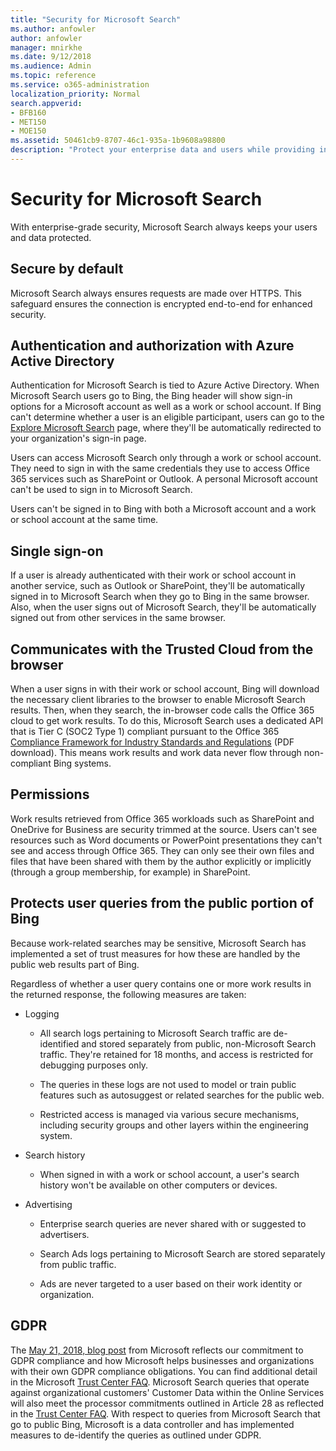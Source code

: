 ```yaml
---
title: "Security for Microsoft Search"
ms.author: anfowler
author: anfowler
manager: mnirkhe
ms.date: 9/12/2018
ms.audience: Admin
ms.topic: reference
ms.service: o365-administration
localization_priority: Normal
search.appverid:
- BFB160
- MET150
- MOE150
ms.assetid: 50461cb9-8707-46c1-935a-1b9608a98800
description: "Protect your enterprise data and users while providing information to authorized users with Microsoft Search"
---
```


# Security for Microsoft Search

With enterprise-grade security, Microsoft Search always keeps your users and data protected.
  
## Secure by default

Microsoft Search always ensures requests are made over HTTPS. This safeguard ensures the connection is encrypted end-to-end for enhanced security.
  
## Authentication and authorization with Azure Active Directory

Authentication for Microsoft Search is tied to Azure Active Directory. When Microsoft Search users go to Bing, the Bing header will show sign-in options for a Microsoft account as well as a work or school account. If Bing can't determine whether a user is an eligible participant, users can go to the [Explore Microsoft Search](https://go.microsoft.com/fwlink/?linkid=2017806) page, where they'll be automatically redirected to your organization's sign-in page. 
  
Users can access Microsoft Search only through a work or school account. They need to sign in with the same credentials they use to access Office 365 services such as SharePoint or Outlook. A personal Microsoft account can't be used to sign in to Microsoft Search.
  
Users can't be signed in to Bing with both a Microsoft account and a work or school account at the same time.
  
## Single sign-on

If a user is already authenticated with their work or school account in another service, such as Outlook or SharePoint, they'll be automatically signed in to Microsoft Search when they go to Bing in the same browser. Also, when the user signs out of Microsoft Search, they'll be automatically signed out from other services in the same browser.
  
## Communicates with the Trusted Cloud from the browser

When a user signs in with their work or school account, Bing will download the necessary client libraries to the browser to enable Microsoft Search results. Then, when they search, the in-browser code calls the Office 365 cloud to get work results. To do this, Microsoft Search uses a dedicated API that is Tier C (SOC2 Type 1) compliant pursuant to the Office 365 [Compliance Framework for Industry Standards and Regulations](https://go.microsoft.com/fwlink/?linkid=2019579) (PDF download). This means work results and work data never flow through non-compliant Bing systems. 
  
## Permissions

Work results retrieved from Office 365 workloads such as SharePoint and OneDrive for Business are security trimmed at the source. Users can't see resources such as Word documents or PowerPoint presentations they can't see and access through Office 365. They can only see their own files and files that have been shared with them by the author explicitly or implicitly (through a group membership, for example) in SharePoint.
  
## Protects user queries from the public portion of Bing

Because work-related searches may be sensitive, Microsoft Search has implemented a set of trust measures for how these are handled by the public web results part of Bing.
  
Regardless of whether a user query contains one or more work results in the returned response, the following measures are taken:
  
- Logging
    
  - All search logs pertaining to Microsoft Search traffic are de-identified and stored separately from public, non-Microsoft Search traffic. They're retained for 18 months, and access is restricted for debugging purposes only.
    
  - The queries in these logs are not used to model or train public features such as autosuggest or related searches for the public web.
    
  - Restricted access is managed via various secure mechanisms, including security groups and other layers within the engineering system.
    
- Search history
    
  - When signed in with a work or school account, a user's search history won't be available on other computers or devices.
    
- Advertising
    
  - Enterprise search queries are never shared with or suggested to advertisers.
    
  - Search Ads logs pertaining to Microsoft Search are stored separately from public traffic.
    
  - Ads are never targeted to a user based on their work identity or organization.
    
## GDPR

The [May 21, 2018, blog post](https://go.microsoft.com/fwlink/?linkid=2019071) from Microsoft reflects our commitment to GDPR compliance and how Microsoft helps businesses and organizations with their own GDPR compliance obligations. You can find additional detail in the Microsoft [Trust Center FAQ](https://go.microsoft.com/fwlink/?linkid=2019074). Microsoft Search queries that operate against organizational customers' Customer Data within the Online Services will also meet the processor commitments outlined in Article 28 as reflected in the [Trust Center FAQ](https://go.microsoft.com/fwlink/?linkid=2019074). With respect to queries from Microsoft Search that go to public Bing, Microsoft is a data controller and has implemented measures to de-identify the queries as outlined under GDPR.


